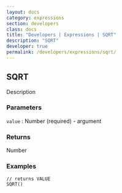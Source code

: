 ```yaml
---
layout: docs
category: expressions
section: developers
class: docs
title: "Developers | Expressions | SQRT"
description: "SQRT"
developer: true
permalink: /developers/expressions/sqrt/
---
```


## SQRT

Description

### Parameters
`value` : Number (required) - argument

### Returns
Number

### Examples
```
// returns VALUE
SQRT()
```